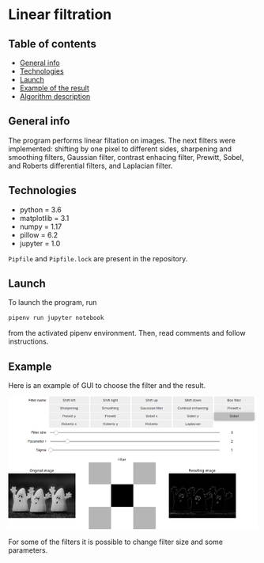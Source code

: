# Linear filtration

## Table of contents

* [General info](#general-info)
* [Technologies](#technologies)
* [Launch](#launch)
* [Example of the result](#example-of-result)
* [Algorithm description](#algorithm-description)

## General info

The program performs linear filtation on images.
The next filters were implemented: shifting by one pixel to different sides,
sharpening and smoothing filters, Gaussian filter, contrast enhacing filter,
Prewitt, Sobel, and Roberts differential filters, and Laplacian filter.

## Technologies

* python = 3.6
* matplotlib = 3.1
* numpy = 1.17
* pillow = 6.2
* jupyter = 1.0

`Pipfile` and `Pipfile.lock` are present in the repository.

## Launch

To launch the program, run
```bash
pipenv run jupyter notebook
```
from the activated pipenv environment.
Then, read comments and follow instructions.

## Example

Here is an example of GUI to choose the filter and the result.

![Example of the result](images/example_of_result.png)

For some of the filters it is possible to change filter size and some parameters.
